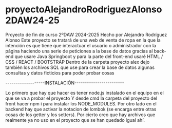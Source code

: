 # proyectoAlejandroRodriguezAlonso2DAW24-25
Proyecto de fin de curso 2ºDAW 2024-2025 Hecho por Alejandro Rodríguez Alonso
Este proyecto se tratará de una web de venta de ropa en la que la intención es que tiene que interactuar el usuario o administrador con la página haciendo una serie de peticiones a la base de datos gracias al back-end que usare Java Springboot y para la parte del front-end usaré HTML / CSS / REACT / BOOTSTRAP
Dentro de la carpeta proyecto alex dejo también los archivos SQL que use para crear la base de datos algunas consultas y datos ficticios para poder probar cosas


-------------------INSTALACIÓN------------------------


Lo primero que hay que hacer es tener node.js instalado en el equipo en el que se va a probar el proyecto
Y desde cmd la carpeta del proyecto del front hacer npm i para instalar los NODE_MODULES. Por otro lado en el backend hay que activar la notacion de lombok (se encarga entre otras cosas de los getter y los setters).
Por cierto creo que hay archivos que realmente ya no uso en el proyecto que se han quedado igual ahí.
